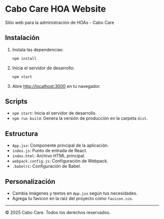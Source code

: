 # Cabo Care HOA Website

Sitio web para la administración de HOAs - Cabo Care

## Instalación

1. Instala las dependencias:
   ```bash
   npm install
   ```

2. Inicia el servidor de desarrollo:
   ```bash
   npm start
   ```

3. Abre [http://localhost:3000](http://localhost:3000) en tu navegador.

## Scripts
- `npm start`: Inicia el servidor de desarrollo.
- `npm run build`: Genera la versión de producción en la carpeta `dist`.

## Estructura
- `App.jsx`: Componente principal de la aplicación.
- `index.js`: Punto de entrada de React.
- `index.html`: Archivo HTML principal.
- `webpack.config.js`: Configuración de Webpack.
- `.babelrc`: Configuración de Babel.

## Personalización
- Cambia imágenes y textos en `App.jsx` según tus necesidades.
- Agrega tu favicon en la raíz del proyecto como `favicon.ico`.

---

© 2025 Cabo Care. Todos los derechos reservados. 